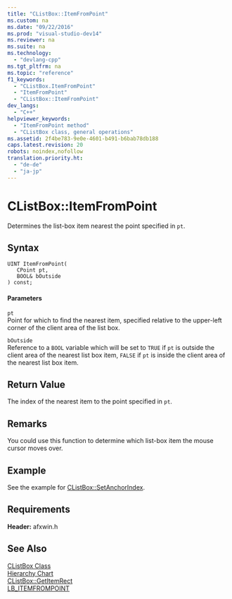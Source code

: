 ```yaml
---
title: "CListBox::ItemFromPoint"
ms.custom: na
ms.date: "09/22/2016"
ms.prod: "visual-studio-dev14"
ms.reviewer: na
ms.suite: na
ms.technology: 
  - "devlang-cpp"
ms.tgt_pltfrm: na
ms.topic: "reference"
f1_keywords: 
  - "CListBox.ItemFromPoint"
  - "ItemFromPoint"
  - "CListBox::ItemFromPoint"
dev_langs: 
  - "C++"
helpviewer_keywords: 
  - "ItemFromPoint method"
  - "CListBox class, general operations"
ms.assetid: 2f4be783-9e0e-4601-b491-b6bab78db188
caps.latest.revision: 20
robots: noindex,nofollow
translation.priority.ht: 
  - "de-de"
  - "ja-jp"
---
```

# CListBox::ItemFromPoint
Determines the list-box item nearest the point specified in `pt`.  
  
## Syntax  
  
```  
UINT ItemFromPoint(  
   CPoint pt,  
   BOOL& bOutside  
) const;  
```  
  
#### Parameters  
 `pt`  
 Point for which to find the nearest item, specified relative to the upper-left corner of the client area of the list box.  
  
 `bOutside`  
 Reference to a `BOOL` variable which will be set to `TRUE` if `pt` is outside the client area of the nearest list box item, `FALSE` if `pt` is inside the client area of the nearest list box item.  
  
## Return Value  
 The index of the nearest item to the point specified in `pt`.  
  
## Remarks  
 You could use this function to determine which list-box item the mouse cursor moves over.  
  
## Example  
 See the example for [CListBox::SetAnchorIndex](../vs140/clistbox--setanchorindex.md).  
  
## Requirements  
 **Header:** afxwin.h  
  
## See Also  
 [CListBox Class](../vs140/clistbox-class.md)   
 [Hierarchy Chart](../vs140/hierarchy-chart.md)   
 [CListBox::GetItemRect](../vs140/clistbox--getitemrect.md)   
 [LB_ITEMFROMPOINT](http://msdn.microsoft.com/library/windows/desktop/bb761323)